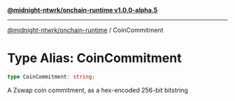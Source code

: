 [**@midnight-ntwrk/onchain-runtime v1.0.0-alpha.5**](../README.md)

***

[@midnight-ntwrk/onchain-runtime](../globals.md) / CoinCommitment

# Type Alias: CoinCommitment

```ts
type CoinCommitment: string;
```

A Zswap coin commitment, as a hex-encoded 256-bit bitstring
